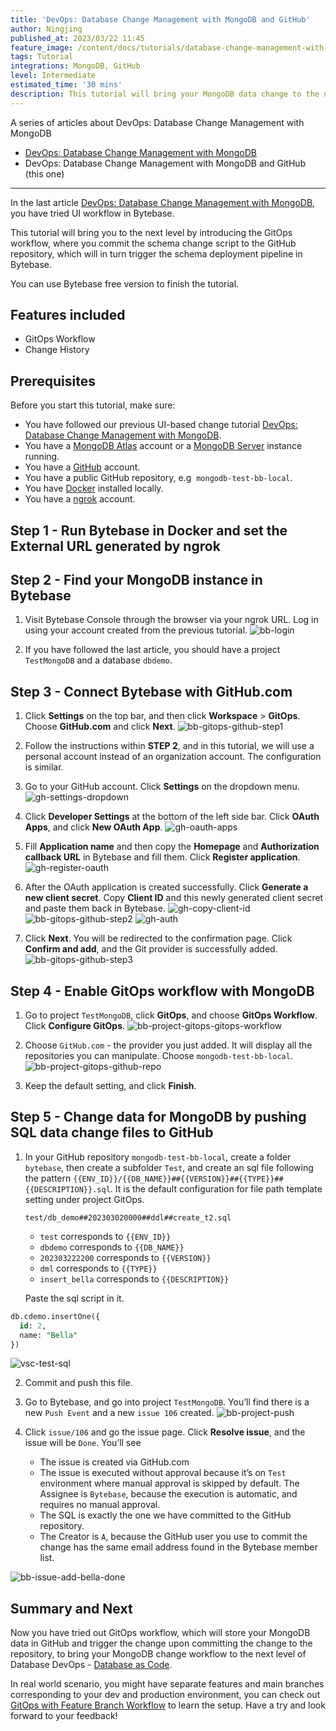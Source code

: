 ```yaml
---
title: 'DevOps: Database Change Management with MongoDB and GitHub'
author: Ningjing
published_at: 2023/03/22 11:45
feature_image: /content/docs/tutorials/database-change-management-with-mongodb-and-github/feature-image.webp
tags: Tutorial
integrations: MongoDB, GitHub
level: Intermediate
estimated_time: '30 mins'
description: This tutorial will bring your MongoDB data change to the next level by introducing the GitOps workflow, where you commit data change script to the GitHub repository, which will in turn trigger the data change pipeline in Bytebase.
---
```


A series of articles about DevOps: Database Change Management with MongoDB

- [DevOps: Database Change Management with MongoDB](/docs/tutorials/database-change-management-with-mongodb)
- DevOps: Database Change Management with MongoDB and GitHub (this one)

---

In the last article [DevOps: Database Change Management with MongoDB](/docs/tutorials/database-change-management-with-mongodb), you have tried UI workflow in Bytebase.

This tutorial will bring you to the next level by introducing the GitOps workflow, where you commit the schema change script to the GitHub repository, which will in turn trigger the schema deployment pipeline in Bytebase.

You can use Bytebase free version to finish the tutorial.

## Features included

- GitOps Workflow
- Change History

## Prerequisites

Before you start this tutorial, make sure:

- You have followed our previous UI-based change tutorial [DevOps: Database Change Management with MongoDB](/docs/tutorials/database-change-management-with-mongodb).
- You have a [MongoDB Atlas](https://cloud.mongodb.com) account or a [MongoDB Server](https://www.mongodb.com/try/download/community) instance running.
- You have a [GitHub](https://github.com/) account.
- You have a public GitHub repository, e.g  `mongodb-test-bb-local`.
- You have [Docker](https://www.docker.com/) installed locally.
- You have a [ngrok](http://ngrok.com) account.

## Step 1 - Run Bytebase in Docker and set the External URL generated by ngrok

<IncludeBlock url="/docs/get-started/install/vcs-with-ngrok"></IncludeBlock>

## Step 2 - Find your MongoDB instance in Bytebase

1. Visit Bytebase Console through the browser via your ngrok URL. Log in using your account created from the previous tutorial.
   ![bb-login](/content/docs/tutorials/database-change-management-with-mongodb-and-github/bb-login.webp)

2. If you have followed the last article, you should have a project `TestMongoDB` and a database `dbdemo`.

## Step 3 - Connect Bytebase with GitHub.com

1. Click **Settings** on the top bar, and then click **Workspace** > **GitOps**. Choose **GitHub.com** and click **Next**.
   ![bb-gitops-github-step1](/content/docs/tutorials/database-change-management-with-mongodb-and-github/bb-gitops-github-step1.webp)

2. Follow the instructions within **STEP 2**, and in this tutorial, we will use a personal account instead of an organization account. The configuration is similar.

3. Go to your GitHub account. Click **Settings** on the dropdown menu.
   ![gh-settings-dropdown](/content/docs/tutorials/database-change-management-with-mongodb-and-github/gh-settings-dropdown.webp)

4. Click **Developer Settings** at the bottom of the left side bar. Click **OAuth Apps**, and click **New OAuth App**.
   ![gh-oauth-apps](/content/docs/tutorials/database-change-management-with-mongodb-and-github/gh-oauth-apps.webp)

5. Fill **Application name** and then copy the **Homepage** and **Authorization callback URL** in Bytebase and fill them. Click **Register application**.
   ![gh-register-oauth](/content/docs/tutorials/database-change-management-with-mongodb-and-github/gh-register-oauth.webp)

6. After the OAuth application is created successfully. Click **Generate a new client secret**. Copy **Client ID** and this newly generated client secret and paste them back in Bytebase.
   ![gh-copy-client-id](/content/docs/tutorials/database-change-management-with-mongodb-and-github/gh-copy-client-id.webp)
   ![bb-gitops-github-step2](/content/docs/tutorials/database-change-management-with-mongodb-and-github/bb-gitops-github-step2.webp)
   ![gh-auth](/content/docs/tutorials/database-change-management-with-mongodb-and-github/gh-auth.webp)

7. Click **Next**. You will be redirected to the confirmation page. Click **Confirm and add**, and the Git provider is successfully added.
   ![bb-gitops-github-step3](/content/docs/tutorials/database-change-management-with-mongodb-and-github/bb-gitops-github-step3.webp)

## Step 4 - Enable GitOps workflow with MongoDB

1. Go to project `TestMongoDB`, click **GitOps**, and choose **GitOps Workflow**. Click **Configure GitOps**.
   ![bb-project-gitops-gitops-workflow](/content/docs/tutorials/database-change-management-with-mongodb-and-github/bb-project-gitops-gitops-workflow.webp)

2. Choose `GitHub.com` - the provider you just added. It will display all the repositories you can manipulate. Choose `mongodb-test-bb-local`.
   ![bb-project-gitops-github-repo](/content/docs/tutorials/database-change-management-with-mongodb-and-github/bb-project-gitops-github-repo.webp)

3. Keep the default setting, and click **Finish**.

## Step 5 - Change data for MongoDB by pushing SQL data change files to GitHub

1. In your GitHub repository `mongodb-test-bb-local`, create a folder `bytebase`, then create a subfolder `Test`, and create an sql file following the pattern `{{ENV_ID}}/{{DB_NAME}}##{{VERSION}}##{{TYPE}}##{{DESCRIPTION}}.sql`. It is the default configuration for file path template setting under project GitOps.

   `test/db_demo##202303020000##ddl##create_t2.sql`

   - `test` corresponds to `{{ENV_ID}}`
   - `dbdemo` corresponds to `{{DB_NAME}}`
   - `202303222200` corresponds to `{{VERSION}}`
   - `dml` corresponds to `{{TYPE}}`
   - `insert_bella` corresponds to `{{DESCRIPTION}}`

   Paste the sql script in it.

```sql
db.cdemo.insertOne({
  id: 2,
  name: "Bella"
})

```

![vsc-test-sql](/content/docs/tutorials/database-change-management-with-mongodb-and-github/vsc-test-sql.webp)

2. Commit and push this file.
3. Go to Bytebase, and go into project `TestMongoDB`. You’ll find there is a new `Push Event` and a new `issue 106` created.
   ![bb-project-push](/content/docs/tutorials/database-change-management-with-mongodb-and-github/bb-project-push.webp)

4. Click `issue/106` and go the issue page. Click **Resolve issue**, and the issue will be `Done`. You’ll see
   - The issue is created via GitHub.com
   - The issue is executed without approval because it’s on `Test` environment where manual approval is skipped by default. The Assignee is `Bytebase`, because the execution is automatic, and requires no manual approval.
   - The SQL is exactly the one we have committed to the GitHub repository.
   - The Creator is `A`, because the GitHub user you use to commit the change has the same email address found in the Bytebase member list.

![bb-issue-add-bella-done](/content/docs/tutorials/database-change-management-with-mongodb-and-github/bb-issue-add-bella-done.webp)

## Summary and Next

Now you have tried out GitOps workflow, which will store your MongoDB data in GitHub and trigger the change upon committing the change to the repository, to bring your MongoDB change workflow to the next level of Database DevOps - [Database as Code](/blog/database-as-code).

In real world scenario, you might have separate features and main branches corresponding to your dev and production environment, you can check out [GitOps with Feature Branch Workflow](/docs/how-to/workflow/gitops-feature-branch) to learn the setup. Have a try and look forward to your feedback!
